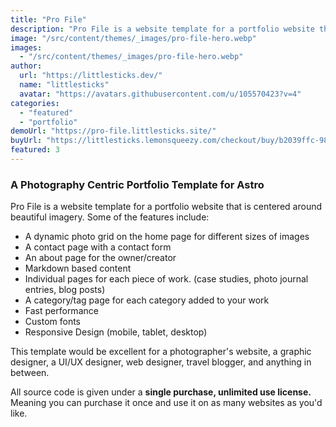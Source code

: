 ```yaml
---
title: "Pro File"
description: "Pro File is a website template for a portfolio website that is centered around beautiful imagery."
image: "/src/content/themes/_images/pro-file-hero.webp"
images:
  - "/src/content/themes/_images/pro-file-hero.webp"
author:
  url: "https://littlesticks.dev/"
  name: "littlesticks"
  avatar: "https://avatars.githubusercontent.com/u/105570423?v=4"
categories:
  - "featured"
  - "portfolio"
demoUrl: "https://pro-file.littlesticks.site/"
buyUrl: "https://littlesticks.lemonsqueezy.com/checkout/buy/b2039ffc-985f-4eea-a765-74118d345f85"
featured: 3
---
```


<h3>A Photography Centric Portfolio Template for Astro</h3><p>Pro File is a website template for a portfolio website that is centered around beautiful imagery. Some of the features include:</p><ul><li>A dynamic photo grid on the home page for different sizes of images</li><li>A contact page with a contact form</li><li>An about page for the owner/creator</li><li>Markdown based content</li><li>Individual pages for each piece of work. (case studies, photo journal entries, blog posts)</li><li>A category/tag page for each category added to your work</li><li>Fast performance</li><li>Custom fonts</li><li>Responsive Design (mobile, tablet, desktop)</li></ul><p>This template would be excellent for a photographer's website, a graphic designer, a UI/UX designer, web designer, travel blogger, and anything in between.</p><p>All source code is given under a <strong>single purchase, unlimited use license. </strong>Meaning you can purchase it once and use it on as many websites as you'd like.</p>

